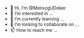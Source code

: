 - 👋 Hi, I’m @MenszgUDoker
- 👀 I’m interested in ...
- 🌱 I’m currently learning ...
- 💞️ I’m looking to collaborate on ...
- 📫 How to reach me ...

<!---
MenszgUDoker/MenszgUDoker is a ✨ special ✨ repository because its `README.md` (this file) appears on your GitHub profile.
You can click the Preview link to take a look at your changes.
--->
